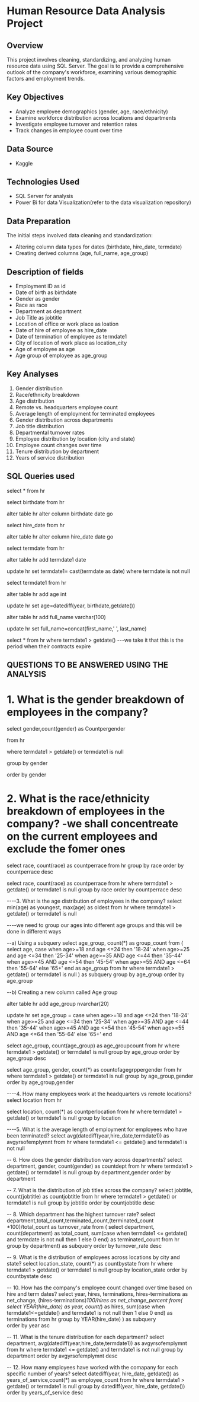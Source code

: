 # Human Resource Data Analysis Project

## Overview
This project involves cleaning, standardizing, and analyzing human resource data using SQL Server. The goal is to provide a comprehensive outlook of the company's workforce, examining various demographic factors and employment trends.

## Key Objectives
- Analyze employee demographics (gender, age, race/ethnicity)
- Examine workforce distribution across locations and departments
- Investigate employee turnover and retention rates
- Track changes in employee count over time

## Data Source
- Kaggle

## Technologies Used
- SQL Server for analysis
- Power Bi for data Visualization(refer to the data visualization repository)

## Data Preparation
The initial steps involved data cleaning and standardization:
- Altering column data types for dates (birthdate, hire_date, termdate)
- Creating derived columns (age, full_name, age_group)

## Description of fields
- Employment ID as id
- Date of birth as birthdate
- Gender as gender
- Race as race
- Department as department
- Job Title as jobtitle
- Location of office or work place as loation
- Date of hire of employee as hire_date
- Date of termination  of employee as termdate1
- City of location of work place as location_city
- Age of employee as age
- Age group of employee as age_group

## Key Analyses

1. Gender distribution
2. Race/ethnicity breakdown
3. Age distribution
4. Remote vs. headquarters employee count
5. Average length of employment for terminated employees
6. Gender distribution across departments
7. Job title distribution
8. Departmental turnover rates
9. Employee distribution by location (city and state)
10. Employee count changes over time
11. Tenure distribution by department
12. Years of service distribution

## SQL Queries used
select *
from hr

select birthdate
from hr

alter table hr
alter column birthdate date
go

select hire_date 
from hr

alter table hr
alter column hire_date date
go

select termdate
from hr

alter table hr
add termdate1 date

update hr
set termdate1= cast(termdate as date)
where termdate is not null

select termdate1
from hr

alter table hr
add age int

update hr
set age=datediff(year, birthdate,getdate()) 

alter table hr
add full_name varchar(100)

update hr
set full_name=concat(first_name,' ', last_name)

select *
from hr where termdate1 > getdate() ---we take it that this is the period when their contracts expire

## QUESTIONS TO BE ANSWERED USING THE ANALYSIS

# 1. What is the gender breakdown of employees in the company?

select gender,count(gender) as Countpergender

from hr

where termdate1 > getdate() or termdate1 is null

group by gender

order by gender

# 2. What is the race/ethnicity breakdown of employees in the company? -we shall concentreate on the current employees and exclude the fomer ones

select race, count(race) as countperrace
from hr
group by race
order by countperrace desc

select race, count(race) as countperrace
from hr
where termdate1 > getdate() or termdate1 is null
group by race
order by countperrace desc

----3. What is the age distribution of employees in the company?
select min(age) as youngest, max(age) as oldest
from hr
where termdate1 > getdate() or termdate1 is null

----we need to group our ages into different age groups and this will be done in different ways

--a) Using a subquery
select age_group, count(*) as group_count 
from
(
select age,
  case
  when age>=18 and age <=24 then '18-24'
  when age>=25 and age <=34 then '25-34'
  when age>=35 AND age <=44 then '35-44'
  when age>=45 AND age <=54 then '45-54'
  when age>=55 AND age <=64 then '55-64'
  else '65+'
  end as age_group
from hr
where termdate1 > getdate() or termdate1 is null
) as subquery
group by age_group
order by age_group 

--b) Creating a new column called Age group 

alter table hr
add age_group nvarchar(20)

update hr
set age_group =
  case
  when age>=18 and age <=24 then '18-24'
  when age>=25 and age <=34 then '25-34'
  when age>=35 AND age <=44 then '35-44'
  when age>=45 AND age <=54 then '45-54'
  when age>=55 AND age <=64 then '55-64'
  else '65+'
  end

select age_group, count(age_group) as age_groupcount
from hr
where termdate1 > getdate() or termdate1 is null
group by age_group
order by age_group desc

select age_group, gender, count(*) as countofagegrppergender
from hr
where termdate1 > getdate() or termdate1 is null
group by age_group,gender
order by age_group,gender

----4. How many employees work at the headquarters vs remote locations?
select location 
from hr

select location, count(*) as countperlocation
from hr
where termdate1 > getdate() or termdate1 is null
group by location

----5. What is the average length of employment for employees who have been terminated?
select avg(datediff(year,hire_date,termdate1)) as avgyrsofemplymnt
from hr
where termdate1 <= getdate() and termdate1 is not null

-- 6. How does the gender distribution vary across departments?
select department, gender, count(gender) as countdept
from hr
where termdate1 > getdate() or termdate1 is null
group by department,gender
order by department

-- 7. What is the distribution of job titles across the company?
select jobtitle, count(jobtitle) as countjobtitle
from hr
where termdate1 > getdate() or termdate1 is null
group by jobtitle
order by countjobtitle desc

-- 8. Which department has the highest turnover rate?
select department,total_count,terminated_count,(terminated_count *100)/total_count as turnover_rate 
from (
select department,
	count(department) as total_count, sum(case 
	when termdate1 <= getdate() and termdate is not null then 1 else 0 end) as terminated_count
    from hr
    group by department) as subquery
    order by turnover_rate desc

-- 9. What is the distribution of employees across locations by city and state?
select location_state, count(*) as countbystate
from hr
where termdate1 > getdate() or termdate1 is null
group by location_state
order by countbystate desc

-- 10. How has the company's employee count changed over time based on hire and term dates?
select year, hires, terminations, hires-terminations as net_change, (hires-terminations)*100/hires as net_change_percent
from(
select YEAR(hire_date) as year, count(*) as hires, sum(case when termdate1<=getdate() and termdate1 is not null then 1 else 0 end) as terminations
from hr
group by YEAR(hire_date)
) as subquery	
order by year asc

-- 11. What is the tenure distribution for each department?
select department, avg(datediff(year,hire_date,termdate1)) as avgyrsofemplymnt
from hr
where termdate1 <= getdate() and termdate1 is not null
group by department
order by avgyrsofemplymnt desc

-- 12. How many employees have worked with the comapany for each specific number of years?
select datediff(year, hire_date, getdate()) as years_of_service,count(*) as employee_count
from hr
where termdate1 > getdate() or termdate1 is null
group by datediff(year, hire_date, getdate())
order by years_of_service desc

